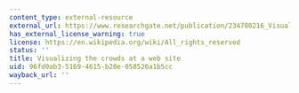 ```yaml
---
content_type: external-resource
external_url: https://www.researchgate.net/publication/234780216_Visualizing_the_crowds_at_a_web_site
has_external_license_warning: true
license: https://en.wikipedia.org/wiki/All_rights_reserved
status: ''
title: Visualizing the crowds at a web site
uid: 96fd0ab3-5169-4615-b20e-058526a1b5cc
wayback_url: ''
---
```

